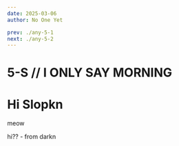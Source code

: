 ```yaml
---
date: 2025-03-06
author: No One Yet

prev: ./any-5-1
next: ./any-5-2
---
```


# 5-S // I ONLY SAY MORNING

# Hi Slopkn
meow

hi?? - from darkn
